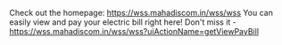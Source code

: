 
Check out the homepage: https://wss.mahadiscom.in/wss/wss
 You can easily view and pay your electric bill right here! Don't miss it - https://wss.mahadiscom.in/wss/wss?uiActionName=getViewPayBill
